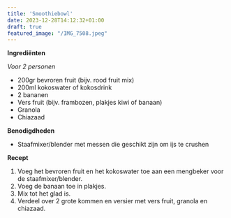 ```yaml
---
title: 'Smoothiebowl'
date: 2023-12-28T14:12:32+01:00
draft: true
featured_image: "/IMG_7508.jpeg"
---
```


**Ingrediënten**

*Voor 2 personen*
- 200gr bevroren fruit (bijv. rood fruit mix)
- 200ml kokoswater of kokosdrink
- 2 bananen
- Vers fruit (bijv. frambozen, plakjes kiwi of banaan)
- Granola
- Chiazaad

**Benodigdheden**
- Staafmixer/blender met messen die geschikt zijn om ijs te crushen

**Recept**
1. Voeg het bevroren fruit en het kokoswater toe aan een mengbeker voor de staafmixer/blender.
2. Voeg de banaan toe in plakjes.
3. Mix tot het glad is.
4. Verdeel over 2 grote kommen en versier met vers fruit, granola en chiazaad.
